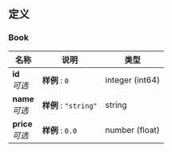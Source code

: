 
<a name="definitions"></a>
## 定义

<a name="book"></a>
### Book

|名称|说明|类型|
|---|---|---|
|**id**  <br>*可选*|**样例** : `0`|integer (int64)|
|**name**  <br>*可选*|**样例** : `"string"`|string|
|**price**  <br>*可选*|**样例** : `0.0`|number (float)|



